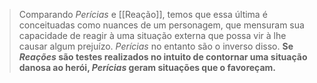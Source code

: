 > Comparando _Perícias_ e [[Reação]], temos que essa última é conceituadas como nuances de um personagem, que mensuram sua capacidade de reagir à uma situação externa que possa vir à lhe causar algum prejuízo. *Perícias* no entanto são o inverso disso. **Se *Reações* são testes realizados no intuito de contornar uma situação danosa ao herói, *Perícias* geram situações que o favoreçam.**